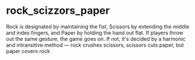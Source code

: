# rock_scizzors_paper
Rock is designated by maintaining the fist, Scissors by extending the middle and index fingers, and Paper by holding the hand out flat. If players throw out the same gesture, the game goes on. If not, it's decided by a harmonic and intransitive method — rock crushes scissors, scissors cuts paper, but paper covers rock
